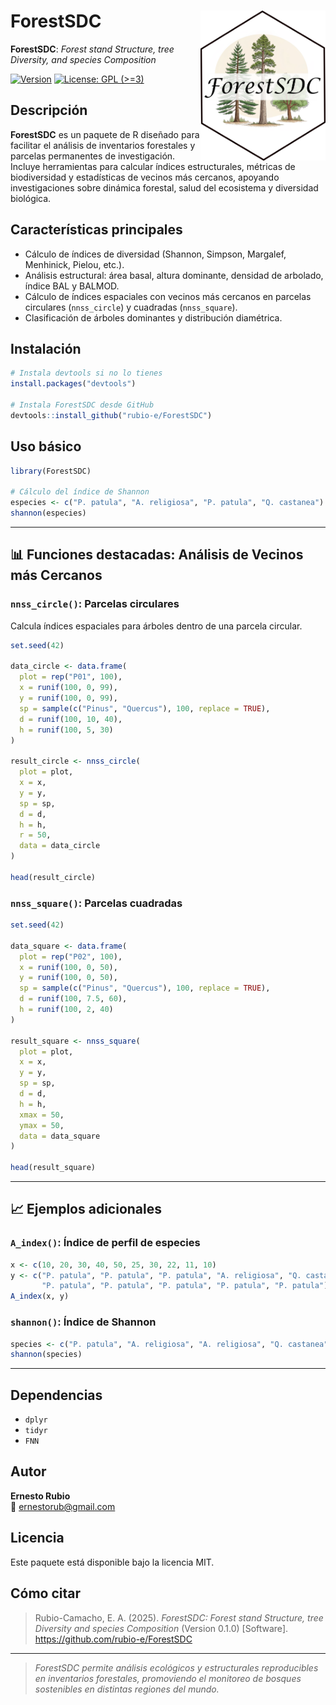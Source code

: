 # ForestSDC  <img src='man/figures/LOGO_FORESTSDC.png' align="right" width="200">

**ForestSDC**: *Forest stand Structure, tree Diversity, and species Composition*
<!-- badges: start -->
[![Version](https://img.shields.io/badge/version-0.1.0-blue.svg)](https://github.com/rubio-e/ForestSDC)
[![License: GPL (\>=3)](https://img.shields.io/badge/license-GPL%20(%3E=%203)-blue.svg)](https://github.com/covid19br/nowcaster/blob/main/LICENSE.md)
<!-- badges: end -->

## Descripción

**ForestSDC** es un paquete de R diseñado para facilitar el análisis de inventarios forestales y parcelas permanentes de investigación. Incluye herramientas para calcular índices estructurales, métricas de biodiversidad y estadísticas de vecinos más cercanos, apoyando investigaciones sobre dinámica forestal, salud del ecosistema y diversidad biológica.

## Características principales

- Cálculo de índices de diversidad (Shannon, Simpson, Margalef, Menhinick, Pielou, etc.).
- Análisis estructural: área basal, altura dominante, densidad de arbolado, índice BAL y BALMOD.
- Cálculo de índices espaciales con vecinos más cercanos en parcelas circulares (`nnss_circle`) y cuadradas (`nnss_square`).
- Clasificación de árboles dominantes y distribución diamétrica.

## Instalación

```r
# Instala devtools si no lo tienes
install.packages("devtools")

# Instala ForestSDC desde GitHub
devtools::install_github("rubio-e/ForestSDC")
```

## Uso básico

```r
library(ForestSDC)

# Cálculo del índice de Shannon
especies <- c("P. patula", "A. religiosa", "P. patula", "Q. castanea")
shannon(especies)
```

---

## 📊 Funciones destacadas: Análisis de Vecinos más Cercanos

### `nnss_circle()`: Parcelas circulares

Calcula índices espaciales para árboles dentro de una parcela circular.

```r
set.seed(42)

data_circle <- data.frame(
  plot = rep("P01", 100),
  x = runif(100, 0, 99),
  y = runif(100, 0, 99),
  sp = sample(c("Pinus", "Quercus"), 100, replace = TRUE),
  d = runif(100, 10, 40),
  h = runif(100, 5, 30)
)

result_circle <- nnss_circle(
  plot = plot,
  x = x,
  y = y,
  sp = sp,
  d = d,
  h = h,
  r = 50,
  data = data_circle
)

head(result_circle)
```

### `nnss_square()`: Parcelas cuadradas

```r
set.seed(42)

data_square <- data.frame(
  plot = rep("P02", 100),
  x = runif(100, 0, 50),
  y = runif(100, 0, 50),
  sp = sample(c("Pinus", "Quercus"), 100, replace = TRUE),
  d = runif(100, 7.5, 60),
  h = runif(100, 2, 40)
)

result_square <- nnss_square(
  plot = plot,
  x = x,
  y = y,
  sp = sp,
  d = d,
  h = h,
  xmax = 50,
  ymax = 50,
  data = data_square
)

head(result_square)
```

---

## 📈 Ejemplos adicionales

### `A_index()`: Índice de perfil de especies

```r
x <- c(10, 20, 30, 40, 50, 25, 30, 22, 11, 10)
y <- c("P. patula", "P. patula", "P. patula", "A. religiosa", "Q. castanea",
       "P. patula", "P. patula", "P. patula", "P. patula", "P. patula")
A_index(x, y)
```

### `shannon()`: Índice de Shannon

```r
species <- c("P. patula", "A. religiosa", "A. religiosa", "Q. castanea", "P. patula")
shannon(species)
```

---

## Dependencias

- `dplyr`
- `tidyr`
- `FNN`

## Autor

**Ernesto Rubio**  
📧 ernestorub@gmail.com

## Licencia

Este paquete está disponible bajo la licencia MIT.

## Cómo citar

> Rubio-Camacho, E. A. (2025). *ForestSDC: Forest stand Structure, tree Diversity and species Composition* (Version 0.1.0) [Software]. https://github.com/rubio-e/ForestSDC

---

> *ForestSDC permite análisis ecológicos y estructurales reproducibles en inventarios forestales, promoviendo el monitoreo de bosques sostenibles en distintas regiones del mundo.*
